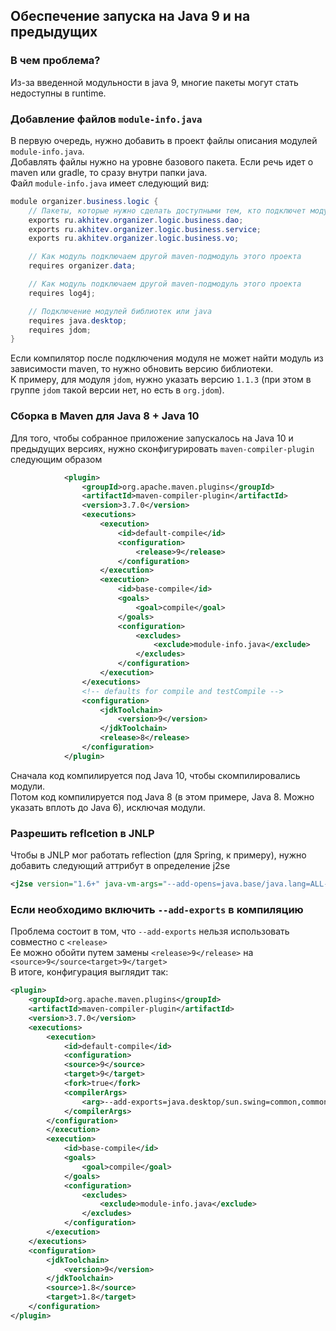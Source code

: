 ## Обеспечение запуска на Java 9 и на предыдущих
### В чем проблема?
Из-за введенной модульности в java 9, многие пакеты могут стать недоступны в runtime.

### Добавление файлов `module-info.java`
В первую очередь, нужно добавить в проект файлы описания модулей `module-info.java`.<br/>
Добавлять файлы нужно на уровне базового пакета. Если речь идет о maven или gradle, то сразу внутри папки java.<br/>
Файл `module-info.java` имеет следующий вид:
```java
module organizer.business.logic {
    // Пакеты, которые нужно сделать доступными тем, кто подключет модуль
    exports ru.akhitev.organizer.logic.business.dao;
    exports ru.akhitev.organizer.logic.business.service;
    exports ru.akhitev.organizer.logic.business.vo;

    // Как модуль подключаем другой maven-подмодуль этого проекта
    requires organizer.data;

    // Как модуль подключаем другой maven-подмодуль этого проекта
    requires log4j;

    // Подключение модулей библиотек или java
    requires java.desktop;
    requires jdom;
}
```
Если компилятор после подключения модуля не может найти модуль из зависимости maven, то нужно обновить версию библиотеки.<br/>
К примеру, для модуля `jdom`, нужно указать версию `1.1.3` (при этом в группе `jdom` такой версии нет, но есть в `org.jdom`).<br/>

### Сборка в Maven для Java 8 + Java 10
Для того, чтобы собранное приложение запускалось на Java 10 и предыдущих версиях, нужно сконфигурировать `maven-compiler-plugin` следующим образом<br/>
```xml
            <plugin>
                <groupId>org.apache.maven.plugins</groupId>
                <artifactId>maven-compiler-plugin</artifactId>
                <version>3.7.0</version>
                <executions>
                    <execution>
                        <id>default-compile</id>
                        <configuration>
                            <release>9</release>
                        </configuration>
                    </execution>
                    <execution>
                        <id>base-compile</id>
                        <goals>
                            <goal>compile</goal>
                        </goals>
                        <configuration>
                            <excludes>
                                <exclude>module-info.java</exclude>
                            </excludes>
                        </configuration>
                    </execution>
                </executions>
                <!-- defaults for compile and testCompile -->
                <configuration>
                    <jdkToolchain>
                        <version>9</version>
                    </jdkToolchain>
                    <release>8</release>
                </configuration>
            </plugin>
```
Сначала код компилируется под Java 10, чтобы скомпилировались модули.<br/>
Потом код компилируется под Java 8 (в этом примере, Java 8. Можно указать вплоть до Java 6), исключая модули.

### Разрешить reflcetion в JNLP
Чтобы в JNLP мог работать reflection (для Spring, к примеру), нужно добавить следующий аттрибут в определение j2se
```xml
<j2se version="1.6+" java-vm-args="--add-opens=java.base/java.lang=ALL-UNNAMED" initial-heap-size="60M" max-heap-size="512M"/>
```

### Если необходимо включить `--add-exports` в компиляцию
Проблема состоит в том, что `--add-exports` нельзя использовать совместно с `<release>`<br/>
Ее можно обойти путем замены `<release>9</release>` на `<source>9</source<target>9</target>`<br/>
В итоге, конфигурация выглядит так:
```xml
<plugin>
    <groupId>org.apache.maven.plugins</groupId>
    <artifactId>maven-compiler-plugin</artifactId>
    <version>3.7.0</version>
    <executions>
        <execution>
            <id>default-compile</id>
            <configuration>
            <source>9</source>
            <target>9</target>
            <fork>true</fork>
            <compilerArgs>
                <arg>--add-exports=java.desktop/sun.swing=common,common.module</arg>
            </compilerArgs>
        </configuration>
        </execution>
        <execution>
            <id>base-compile</id>
            <goals>
                <goal>compile</goal>
            </goals>
            <configuration>
                <excludes>
                    <exclude>module-info.java</exclude>
                </excludes>
            </configuration>
        </execution>
    </executions>
    <configuration>
        <jdkToolchain>
            <version>9</version>
        </jdkToolchain>
        <source>1.8</source>
        <target>1.8</target>
    </configuration>
</plugin>
```